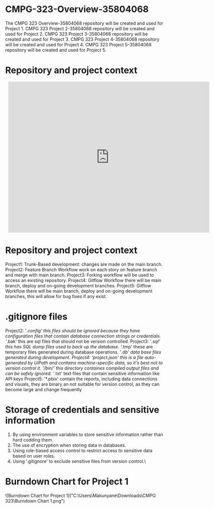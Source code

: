 # CMPG-323-Overview-35804068
The CMPG 323 Overview-35804068 repository will be created and used for Project 1.
CMPG 323 Project 2-35804068 repository will be created and used for Project 2.
CMPG 323 Project 3-35804068 repository will be created and used for Project 3.
CMPG 323 Project 4-35804068 repository will be created and used for Project 4.
CMPG 323 Project 5-35804068 repository will be created and used for Project 5.

# Repository and project context
<div style="width: 640px; height: 480px; margin: 10px; position: relative;"><iframe allowfullscreen frameborder="0" style="width:640px; height:480px" src="https://lucid.app/documents/embedded/1a485c7e-89b3-4165-b03e-ccaf745095e1" id="eCSiDnT-iAKe"></iframe></div>

# Repository and project context
Project1: Trunk-Based development: changes are made on the main branch.
Project2: Feature Branch Workflow work on each story on feature branch and merge with main branch.
Project3: Forking workflow will be used to access an existing repository.
Project4: Gitflow Workflow there will be main branch, deploy and on-going development branches.
Project5: Gitflow Workflow there will be main branch, deploy and on-going development branches, this will allow for bug fixes if any exist.

# .gitignore files
Project2: '*.config' this files should  be ignored because they have configuration files that contain database connection strings or credentials.
'*.bak' this are sql files that should not be version controlled.
Project3: '*.sql' this has SQL dump files used to back up the database.
'*.tmp' these are temporary files generated during database operations.
'*.db' data base files generated during development.
Project4: 'project.json' this is a file auto-generated by UiPath and contains machine-specific data, so it's best not to version control it.
'/bin/' this directory containes compiled output files and can be safely ignored.
'*.txt' text files that contain sensitive information like API keys
Project5: '*.pbix' contain the reports, including data connections and visuals, they are binary an not suitable for version control, as they can become large and change frequently

# Storage of credentials and sensitive information
1. By using environment variables to store sensitive information rather than hard codding them.
2. The use of encryption when storing data in databases.
3. Using role-based access control to restrict access to sensitive data based on user roles.
4. Using '.gitignore' to exclude sensitive files from version control.\

# Burndown Chart for Project 1
![Burndown Chart for Project 1]("C:\Users\Makunyane\Downloads\CMPG 323\Burndown Chart 1.png")
